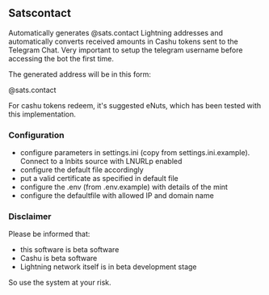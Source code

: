 ## Satscontact

Automatically generates @sats.contact Lightning addresses and automatically converts received amounts in Cashu tokens sent to the Telegram Chat. Very important to setup the telegram username before accessing the bot the first time.

The generated address will be in this form:

<yourtelegramusername>@sats.contact

For cashu tokens redeem, it's suggested eNuts, which has been tested with this implementation.

### Configuration

- configure parameters in settings.ini (copy from settings.ini.example). Connect to a lnbits source with LNURLp enabled
- configure the default file accordingly
- put a valid certificate as specified in default file
- configure the .env (from .env.example) with details of the mint
- configure the defaultfile with allowed IP and domain name

### Disclaimer

Please be informed that:

- this software is beta software
- Cashu is beta software
- Lightning network itself is in beta development stage

So use the system at your risk.

